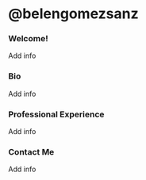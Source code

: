 # @belengomezsanz
### Welcome!
Add info
### Bio
Add info
### Professional Experience
Add info
### Contact Me
Add info
